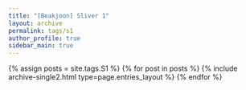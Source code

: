 ```yaml
---
title: "[Beakjoon] Sliver 1"
layout: archive
permalink: tags/s1
author_profile: true
sidebar_main: true
---
```


{% assign posts = site.tags.S1 %}
{% for post in posts %} 
    {% include archive-single2.html type=page.entries_layout %}
{% endfor %}
